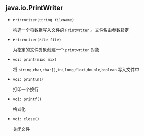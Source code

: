 ## java.io.PrintWriter

* `PrintWriter(String fileName)`

  构造一个将数据写入文件的 `PrintWriter` 。文件名由参数指定
  
* `PrintWriter(File file)`

    为指定的文件对象创建一个 `printwriter` 对象
    
* `void print(mixd mix)`

    将 `string`,`char`,`char[]`,`int`,`long`,`float`,`double`,`boolean` 写入文件中
    
* `void println()`

    打印一个换行
    
* `void printf()`

    格式化
    
* `void close()`

    关闭文件